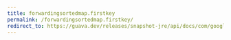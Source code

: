 ```yaml
---
title: forwardingsortedmap.firstkey
permalink: /forwardingsortedmap.firstkey/
redirect_to: https://guava.dev/releases/snapshot-jre/api/docs/com/google/common/collect/ForwardingSortedMap.html#firstKey--
---
```

